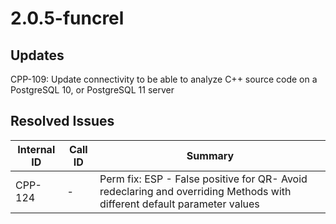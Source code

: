 # 2.0.5-funcrel

## Updates

CPP-109: Update connectivity to be able to analyze C++ source code on a PostgreSQL 10, or PostgreSQL 11 server
## Resolved Issues

| Internal ID | Call ID | Summary |
| ----------- | ------- | ------- |
| CPP-124 | - | Perm fix: ESP - False positive for QR- Avoid redeclaring and overriding Methods with different default parameter values |

